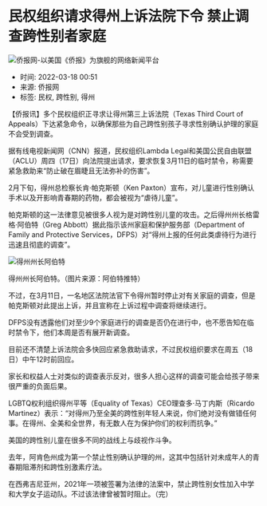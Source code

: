 # 民权组织请求得州上诉法院下令 禁止调查跨性别者家庭

![侨报网-以美国《侨报》为旗舰的网络新闻平台](/upload/content/2024/20241231/0f7b4dde3efff78340e763cf69acc88a.png)

- 时间: 2022-03-18 00:51
- 来源: 侨报网
- 标签: 民权, 跨性别, 得州

【侨报讯】多个民权组织正寻求让得州第三上诉法院（Texas Third Court of Appeals）下达紧急命令，以确保那些为自己跨性别孩子寻求性别确认护理的家庭不会受到调查。

据有线电视新闻网（CNN）报道，民权组织Lambda Legal和美国公民自由联盟（ACLU）周四（17日）向法院提出请求，要求恢复3月11日的临时禁令，称需要紧急救助来“防止破在眉睫且无法弥补的伤害”。

2月下旬，得州总检察长肯·帕克斯顿（Ken Paxton）宣布，对儿童进行性别确认手术以及开影响青春期的药物，都会被视为“虐待儿童”。

帕克斯顿的这一法律意见被很多人视为是对跨性别儿童的攻击。之后得州州长格雷格·阿伯特（Greg Abbott）据此指示该州家庭和保护服务部（Department of Family and Protective Services，DFPS）对“得州上报的任何此类虐待行为进行迅速且彻底的调查”。

![得州州长阿伯特](http://www.uschinapress.com/image/2022-03-18/954361420966146048.jpg)

得州州长阿伯特。（图片来源：阿伯特推特）

不过，在3月11日，一名地区法院法官下令得州暂时停止对有关家庭的调查，但是帕克斯顿对此提出上诉，并且宣称在上诉过程中调查将继续进行。

DFPS没有透露他们对至少9个家庭进行的调查是否仍在进行中，也不愿告知在临时禁令下，他们本周是否有展开新调查。

目前还不清楚上诉法院会多快回应紧急救助请求，不过民权组织要求在周五（18日）中午12时前回应。

家长和权益人士对类似的调查表示反对，很多人担心这样的调查可能会给孩子带来很严重的负面后果。

LGBTQ权利组织得州平等（Equality of Texas）CEO理查多·马丁内斯（Ricardo Martinez）表示：“对得州乃至全美的跨性别年轻人来说，你们绝对没有做错任何事。在得州、全美和全世界，有无数人在为保护你们的权利而抗争。”

美国的跨性别儿童在很多不同的战线上与歧视作斗争。

去年，阿肯色州成为第一个禁止性别确认护理的州，这其中包括针对未成年人的青春期阻滞剂和跨性别激素疗法。

在西弗吉尼亚州，2021年一项被签署为法律的法案中，禁止跨性别女性加入中学和大学女子运动队。不过该法律曾被暂时阻止。（完）
<!-- tcd_original_link https://www.uschinapress.com/static/content/SZ/2022-03-18/954361416344023040.html -->
